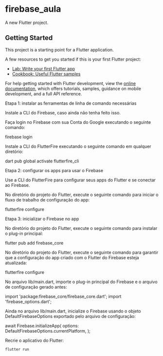 # firebase_aula

A new Flutter project.

## Getting Started

This project is a starting point for a Flutter application.

A few resources to get you started if this is your first Flutter project:

- [Lab: Write your first Flutter app](https://docs.flutter.dev/get-started/codelab)
- [Cookbook: Useful Flutter samples](https://docs.flutter.dev/cookbook)

For help getting started with Flutter development, view the
[online documentation](https://docs.flutter.dev/), which offers tutorials,
samples, guidance on mobile development, and a full API reference.

Etapa 1: instalar as ferramentas de linha de comando necessárias

Instale a CLI do Firebase, caso ainda não tenha feito isso.

Faça login no Firebase com sua Conta do Google executando o seguinte comando:

firebase login

Instale a CLI do FlutterFire executando o seguinte comando em qualquer diretório:

dart pub global activate flutterfire_cli

Etapa 2: configurar os apps para usar o Firebase

Use a CLI do FlutterFire para configurar seus apps do Flutter e se conectar ao Firebase.

No diretório do projeto do Flutter, execute o seguinte comando para iniciar o fluxo de trabalho de configuração do app:

flutterfire configure

Etapa 3: inicializar o Firebase no app

No diretório do projeto do Flutter, execute o seguinte comando para instalar o plug-in principal:

flutter pub add firebase_core

No diretório do projeto do Flutter, execute o seguinte comando para garantir que a configuração do app criado com o Flutter do Firebase esteja atualizada:

flutterfire configure

No arquivo lib/main.dart, importe o plug-in principal do Firebase e o arquivo de configuração gerado antes:

import 'package:firebase_core/firebase_core.dart';
import 'firebase_options.dart';

Ainda no arquivo lib/main.dart, inicialize o Firebase usando o objeto DefaultFirebaseOptions exportado pelo arquivo de configuração:

await Firebase.initializeApp(
  options: DefaultFirebaseOptions.currentPlatform,
);

Recrie o aplicativo do Flutter:

    flutter run

